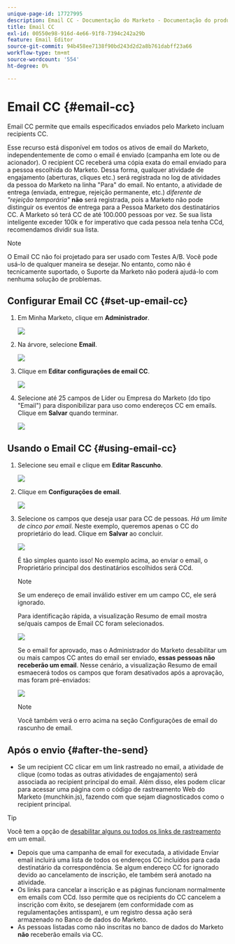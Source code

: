 ```yaml
---
unique-page-id: 17727995
description: Email CC - Documentação do Marketo - Documentação do produto
title: Email CC
exl-id: 00550e98-916d-4e66-91f8-7394c242a29b
feature: Email Editor
source-git-commit: 94b458ee7138f90bd243d2d2a8b761dabff23a66
workflow-type: tm+mt
source-wordcount: '554'
ht-degree: 0%

---
```


# Email CC {#email-cc}

Email CC permite que emails especificados enviados pelo Marketo incluam recipients CC.

Esse recurso está disponível em todos os ativos de email do Marketo, independentemente de como o email é enviado (campanha em lote ou de acionador). O recipient CC receberá uma cópia exata do email enviado para a pessoa escolhida do Marketo. Dessa forma, qualquer atividade de engajamento (aberturas, cliques etc.) será registrada no log de atividades da pessoa do Marketo na linha &quot;Para&quot; do email. No entanto, a atividade de entrega (enviada, entregue, rejeição permanente, etc.) _diferente de &quot;rejeição temporária&quot;_ **não** será registrada, pois a Marketo não pode distinguir os eventos de entrega para a Pessoa Marketo dos destinatários CC. A Marketo só terá CC de até 100.000 pessoas por vez. Se sua lista inteligente exceder 100k e for imperativo que cada pessoa nela tenha CCd, recomendamos dividir sua lista.

>[!NOTE]
>
>O Email CC não foi projetado para ser usado com Testes A/B. Você pode usá-lo de qualquer maneira se desejar. No entanto, como não é tecnicamente suportado, o Suporte da Marketo não poderá ajudá-lo com nenhuma solução de problemas.

## Configurar Email CC {#set-up-email-cc}

1. Em Minha Marketo, clique em **Administrador**.

   ![](assets/one.png)

1. Na árvore, selecione **Email**.

   ![](assets/two.png)

1. Clique em **Editar configurações de email CC**.

   ![](assets/three.png)

1. Selecione até 25 campos de Líder ou Empresa do Marketo (do tipo &quot;Email&quot;) para disponibilizar para uso como endereços CC em emails. Clique em **Salvar** quando terminar.

   ![](assets/four.png)

## Usando o Email CC {#using-email-cc}

1. Selecione seu email e clique em **Editar Rascunho**.

   ![](assets/five.png)

1. Clique em **Configurações de email**.

   ![](assets/six.png)

1. Selecione os campos que deseja usar para CC de pessoas. _Há um limite de cinco por email_. Neste exemplo, queremos apenas o CC do proprietário do lead. Clique em **Salvar** ao concluir.

   ![](assets/seven.png)

   É tão simples quanto isso! No exemplo acima, ao enviar o email, o Proprietário principal dos destinatários escolhidos será CCd.

   >[!NOTE]
   >
   >Se um endereço de email inválido estiver em um campo CC, ele será ignorado.

   Para identificação rápida, a visualização Resumo de email mostra se/quais campos de Email CC foram selecionados.

   ![](assets/eight.png)

   Se o email for aprovado, mas o Administrador do Marketo desabilitar um ou mais campos CC antes do email ser enviado, **essas pessoas não receberão um email**. Nesse cenário, a visualização Resumo de email esmaecerá todos os campos que foram desativados após a aprovação, mas foram pré-enviados:

   ![](assets/removal.png)

   >[!NOTE]
   >
   >Você também verá o erro acima na seção Configurações de email do rascunho de email.

## Após o envio {#after-the-send}

* Se um recipient CC clicar em um link rastreado no email, a atividade de clique (como todas as outras atividades de engajamento) será associada ao recipient principal do email. Além disso, eles podem clicar para acessar uma página com o código de rastreamento Web do Marketo (munchkin.js), fazendo com que sejam diagnosticados como o recipient principal.

>[!TIP]
>
>Você tem a opção de [desabilitar alguns ou todos os links de rastreamento](/help/marketo/product-docs/email-marketing/general/functions-in-the-editor/disable-tracking-for-an-email-link.md) em um email.

* Depois que uma campanha de email for executada, a atividade Enviar email incluirá uma lista de todos os endereços CC incluídos para cada destinatário da correspondência. Se algum endereço CC for ignorado devido ao cancelamento de inscrição, ele também será anotado na atividade.
* Os links para cancelar a inscrição e as páginas funcionam normalmente em emails com CCd. Isso permite que os recipients do CC cancelem a inscrição com êxito, se desejarem (em conformidade com as regulamentações antisspam), e um registro dessa ação será armazenado no Banco de dados do Marketo.
* As pessoas listadas como não inscritas no banco de dados do Marketo **não** receberão emails via CC.
